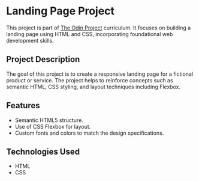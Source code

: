 # Landing Page Project

This project is part of [The Odin Project](https://www.theodinproject.com) curriculum. It focuses on building a landing page using HTML and CSS, incorporating foundational web development skills.

## Project Description

The goal of this project is to create a responsive landing page for a fictional product or service. The project helps to reinforce concepts such as semantic HTML, CSS styling, and layout techniques including Flexbox.

## Features

- Semantic HTML5 structure.
- Use of CSS Flexbox for layout.
- Custom fonts and colors to match the design specifications.

## Technologies Used

- HTML
- CSS
